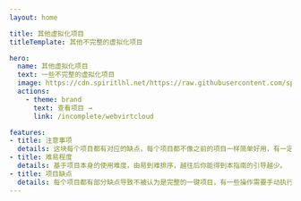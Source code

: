 ```yaml
---
layout: home

title: 其他虚拟化项目
titleTemplate: 其他不完整的虚拟化项目

hero:
  name: 其他虚拟化项目
  text: 一些不完整的虚拟化项目
  image: https://cdn.spiritlhl.net/https://raw.githubusercontent.com/spiritlhls/pages/main/logo.png
  actions:
    - theme: brand
      text: 查看项目 →
      link: /incomplete/webvirtcloud

features:
- title: 注意事项
  details: 这块每个项目都有对应的缺点，每个项目都不像之前的项目一样简单好用，有一定的学习成本。
- title: 难易程度
  details: 基于项目本身的使用难度，由易到难排序，越往后你能得到本指南的引导越少。
- title: 项目缺点
  details: 每个项目都有部分缺点导致不被认为是完整的一键项目，有一些操作需要手动执行命令无法一键化。
---
```

